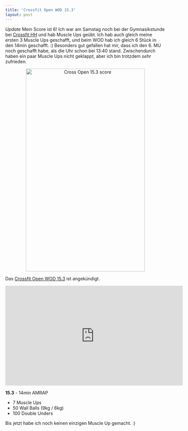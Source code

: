 ```yaml
---
title: 'Crossfit Open WOD 15.3'
layout: post
---
```


*Update* Mein Score ist 6! Ich war am Samstag noch bei der Gymnasikstunde bei [Crossfit HH][1] und hab Muscle Ups geübt. Ich hab auch gleich meine ersten 3 Muscle Ups geschafft, und beim WOD hab ich gleich 6 Stück in den 14min geschafft. :) Besonders gut gefallen hat mir, dass ich den 6. MU noch geschafft habe, als die Uhr schon bei 13:40 stand. Zwischendurch haben ein paar Muscle Ups nicht geklappt, aber ich bin trotzdem *sehr* zufrieden.

<center><a href="https://www.flickr.com/photos/cringe/16209955443" title="Cross Open 15.3 score by Carsten Ringe, on Flickr"><img src="https://farm9.staticflickr.com/8717/16209955443_310df23de5_z.jpg" width="375" height="640" alt="Cross Open 15.3 score"></a></center>

Das [Crossfit Open WOD 15.3][0] ist angekündigt.

<center><iframe width="560" height="315" src="https://www.youtube-nocookie.com/embed/-G6Fcm6rqCU" frameborder="0" allowfullscreen></iframe></center>

**15.3** - 14min AMRAP

* 7 Muscle Ups
* 50 Wall Balls (9kg / 6kg)
* 100 Double Unders

Bis jetzt habe ich noch keinen einzigen Muscle Up gemacht. :)

[0]: http://games.crossfit.com/workouts/the-open#tabs-3
[1]: http://www.crossfithh.de/
